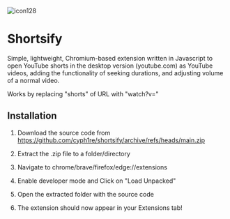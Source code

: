
![icon128](https://github.com/cyph1re/shortsify/assets/78970761/3d1e13dc-0b0e-45e9-837f-f210d138e6b6)


# Shortsify

Simple, lightweight, Chromium-based extension written in Javascript to open YouTube shorts in the desktop version (youtube.com) as YouTube videos, adding the functionality of seeking durations, and adjusting volume of a normal video.

Works by replacing "shorts" of URL with "watch?v="
## Installation

1. Download the source code from https://github.com/cyph1re/shortsify/archive/refs/heads/main.zip

2. Extract the .zip file to a folder/directory

3. Navigate to chrome/brave/firefox/edge://extensions

4. Enable developer mode and Click on "Load Unpacked"
5. Open the extracted folder with the source code

6. The extension should now appear in your Extensions tab!

